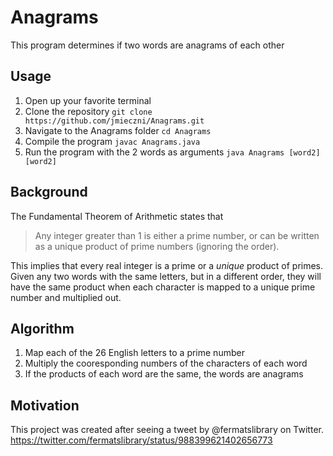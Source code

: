 # Anagrams
This program determines if two words are anagrams of each other

## Usage
1. Open up your favorite terminal
2. Clone the repository `git clone https://github.com/jmieczni/Anagrams.git`
3. Navigate to the Anagrams folder `cd Anagrams`
4. Compile the program `javac Anagrams.java`
5. Run the program with the 2 words as arguments `java Anagrams [word2] [word2]`

## Background
The Fundamental Theorem of Arithmetic states that 
> Any integer greater than 1 is either a prime number, or can be written as a unique product of prime numbers (ignoring the order).

This implies that every real integer is a prime or a *unique* product of primes.
Given any two words with the same letters, but in a different order, they will have the same product when each character is mapped to a unique prime number and multiplied out.

## Algorithm
1. Map each of the 26 English letters to a prime number
2. Multiply the cooresponding numbers of the characters of each word
3. If the products of each word are the same, the words are anagrams

## Motivation
This project was created after seeing a tweet by @fermatslibrary on Twitter. 
https://twitter.com/fermatslibrary/status/988399621402656773
